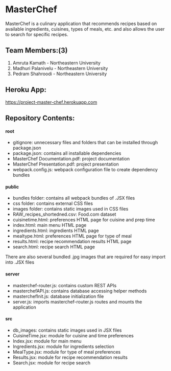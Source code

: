 
# MasterChef

MasterChef is a culinary application that recommends recipes based on available ingredients, cuisines, types of meals, etc. and also allows the user to search for specific recipes.

## Team Members:(3)
1. Amruta Kamath - Northeastern University
2. Madhuri Palanivelu - Northeastern University
3. Pedram Shahroodi - Northeastern University

## Heroku App:

https://project-master-chef.herokuapp.com

## Repository Contents:

#### root
* gitignore: unnecessary files and folders that can be installed through package.json
* package.json: contains all installable dependencies
* MasterChef Documentation.pdf: project documentation
* MasterChef Presentation.pdf: project presentation
* webpack.config.js: webpack configuration file to create dependency bundles

#### public
* bundles folder: contains all webpack bundles of .JSX files
* css folder: contains external CSS files
* images folder: contains static images used in CSS files
* RAW_recipes_shortedned.csv: Food.com dataset
* cuisinetime.html: preferences HTML page for cuisine and prep time
* index.html: main menu HTML page
* ingredients.html: ingredients HTML page
* mealtype.html: preferences HTML page for type of meal
* results.html: recipe recommendation results HTML page
* search.html: recipe search HTML page

There are also several bundled .jpg images that are required for easy import into .JSX files

#### server
* masterchef-router.js: contains custom REST APIs
* masterchefAPI.js: contains database accessing helper methods
* masterchefInit.js: database initialization file
* server.js: imports masterchef-router.js routes and mounts the application

#### src
* db_images: contains static images used in JSX files
* CuisineTime.jsx: module for cuisine and time preferences
* Index.jsx: module for main menu
* Ingredients.jsx: module for ingredients selection
* MealType.jsx: module for type of meal preferences
* Results.jsx: module for recipe recommendation results
* Search.jsx: module for recipe search
